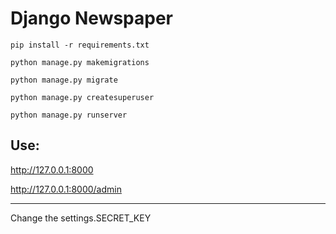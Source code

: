 Django Newspaper
================
`pip install -r requirements.txt`

`python manage.py makemigrations`

`python manage.py migrate`

`python manage.py createsuperuser`

`python manage.py runserver`

Use:
---
http://127.0.0.1:8000

http://127.0.0.1:8000/admin

---

Change the settings.SECRET_KEY